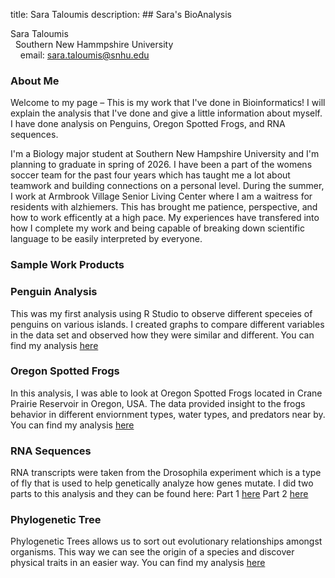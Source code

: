 title: Sara Taloumis
description: ## Sara's BioAnalysis

Sara Taloumis<br/>
&nbsp; Southern New Hammpshire University <br/>
&nbsp; &nbsp; email: sara.taloumis@snhu.edu<br/>



### About Me

Welcome to my page – This is my work that I've done in Bioinformatics! I will explain the analysis that I've done and give a little information about myself. I have done analysis on Penguins, Oregon Spotted Frogs, and RNA sequences. 

I'm a Biology major student at Southern New Hampshire University and I'm planning to graduate in spring of 2026. I have been a part of the womens soccer team for the past four years which has taught me a lot about teamwork and building connections on a personal level. During the summer, I work at Armbrook Village Senior Living Center where I am a waitress for residents with alzhiemers. This has brought me patience, perspective, and how to work efficently at a high pace. My experiences have transfered into how I complete my work and being capable of breaking down scientific language to be easily interpreted by everyone. 

### Sample Work Products

### Penguin Analysis 
This was my first analysis using R Studio to observe different speceies of penguins on various islands. I created graphs to compare different variables in the data set and observed how they were similar and different. You can find my analysis [here](https://Staloumis.github.io/BioStatisticsAnalysis/Palmers%20Penguins%20.html)

### Oregon Spotted Frogs
In this analysis, I was able to look at Oregon Spotted Frogs located in Crane Prairie Reservoir in Oregon, USA. The data provided insight to the frogs behavior in different enviornment types, water types, and predators near by. You can find my analysis [here](https://Staloumis.github.io/BioStatisticsAnalysis/BioStats%20Project.html)

### RNA Sequences
RNA transcripts were taken from the Drosophila experiment which is a type of fly that is used to help genetically analyze how genes mutate. I did two parts to this analysis and they can be found here:
Part 1 [here](https://Staloumis.github.io/BioStatisticsAnalysis/RNA-seq%20Part%201.html)
Part 2 [here](https://Staloumis.github.io/BioStatisticsAnalysis/RNA%20seq%20part%202.html)

### Phylogenetic Tree
Phylogenetic Trees allows us to sort out evolutionary relationships amongst organisms. This way we can see the origin of a species and discover physical traits in an easier way. You can find my analysis [here](https://Staloumis.github.io/BioStatisticsAnalysis/Homework%209%20Phylo%20Tree.html)

